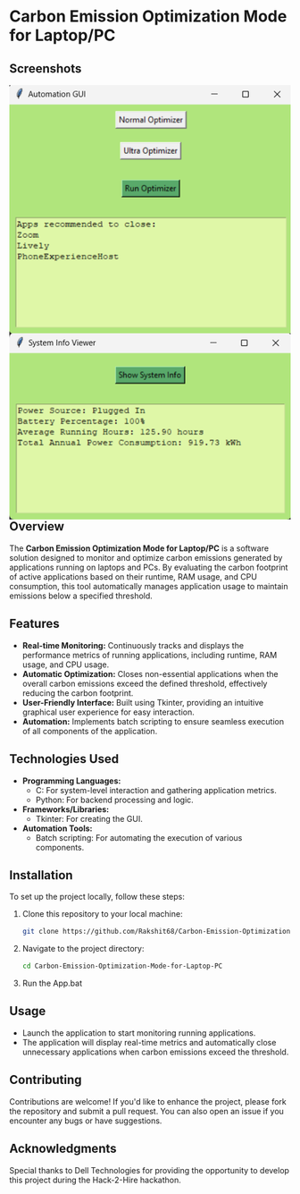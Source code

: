 # Carbon Emission Optimization Mode for Laptop/PC

## Screenshots
<div class="container">
<img src="carbon.png"
     alt="Markdown Monster icon"
      style="float: left; margin=10px" />


 <img src="carbon2.png"
     alt="Markdown Monster icon"
      style="float: right; margin=10px" />

</div>
 
## Overview

The **Carbon Emission Optimization Mode for Laptop/PC** is a software solution designed to monitor and optimize carbon emissions generated by applications running on laptops and PCs. By evaluating the carbon footprint of active applications based on their runtime, RAM usage, and CPU consumption, this tool automatically manages application usage to maintain emissions below a specified threshold.

## Features

- **Real-time Monitoring:** Continuously tracks and displays the performance metrics of running applications, including runtime, RAM usage, and CPU usage.
- **Automatic Optimization:** Closes non-essential applications when the overall carbon emissions exceed the defined threshold, effectively reducing the carbon footprint.
- **User-Friendly Interface:** Built using Tkinter, providing an intuitive graphical user experience for easy interaction.
- **Automation:** Implements batch scripting to ensure seamless execution of all components of the application.

## Technologies Used

- **Programming Languages:** 
  - C: For system-level interaction and gathering application metrics.
  - Python: For backend processing and logic.
- **Frameworks/Libraries:** 
  - Tkinter: For creating the GUI.
- **Automation Tools:** 
  - Batch scripting: For automating the execution of various components.

## Installation

To set up the project locally, follow these steps:

1. Clone this repository to your local machine:
   ```bash
   git clone https://github.com/Rakshit68/Carbon-Emission-Optimization-Mode-for-Laptop-PC.git
2. Navigate to the project directory:
   ```bash
   cd Carbon-Emission-Optimization-Mode-for-Laptop-PC
3. Run the App.bat

## Usage

- Launch the application to start monitoring running applications.
- The application will display real-time metrics and automatically close unnecessary applications when carbon emissions exceed the threshold.

## Contributing

Contributions are welcome! If you'd like to enhance the project, please fork the repository and submit a pull request. You can also open an issue if you encounter any bugs or have suggestions.

## Acknowledgments
Special thanks to Dell Technologies for providing the opportunity to develop this project during the Hack-2-Hire hackathon.

